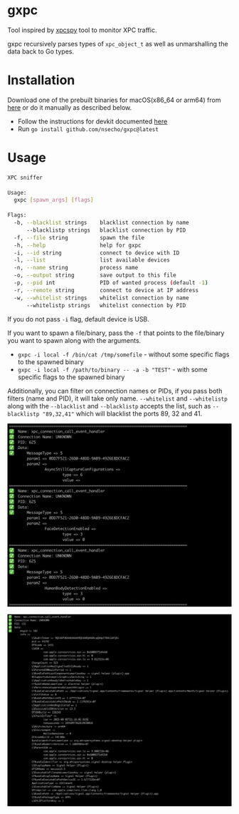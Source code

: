 # gxpc

Tool inspired by [xpcspy](https://github.com/hot3eed/xpcspy) tool to monitor XPC traffic. 

gxpc recursively parses types of `xpc_object_t` as well as unmarshalling the data back to Go types.

# Installation

Download one of the prebuilt binaries for macOS(x86_64 or arm64) from [here](https://github.com/nsecho/gxpc/releases) 
or do it manually as described below. 

* Follow the instructions for devkit documented [here](https://github.com/frida/frida-go)
* Run `go install github.com/nsecho/gxpc@latest`

# Usage

```bash
XPC sniffer

Usage:
  gxpc [spawn_args] [flags]

Flags:
  -b, --blacklist strings    blacklist connection by name
      --blacklistp strings   blacklist connection by PID
  -f, --file string          spawn the file
  -h, --help                 help for gxpc
  -i, --id string            connect to device with ID
  -l, --list                 list available devices
  -n, --name string          process name
  -o, --output string        save output to this file
  -p, --pid int              PID of wanted process (default -1)
  -r, --remote string        connect to device at IP address
  -w, --whitelist strings    whitelist connection by name
      --whitelistp strings   whitelist connection by PID
```

If you do not pass `-i` flag, default device is USB.

If you want to spawn a file/binary, pass the `-f` that points to the file/binary you want to spawn along with the arguments.

* `gxpc -i local -f /bin/cat /tmp/somefile` - without some specific flags to the spawned binary
* `gxpc -i local -f /path/to/binary -- -a -b "TEST"` - with some specific flags to the spawned binary

Additionally, you can filter on connection names or PIDs, if you pass both filters (name and PID), it will take only name. 
`--whitelist` and `--whitelistp` along with the `--blacklist` and `--blacklistp` accepts the list, such as `--blacklistp "89,32,41"` which will 
blacklist the ports 89, 32 and 41.

![Running gxpc](running.png)

![Running against Signal](running_one.png)

